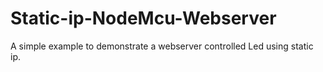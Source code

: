 # Static-ip-NodeMcu-Webserver
A simple example to demonstrate a webserver controlled Led using static ip.
